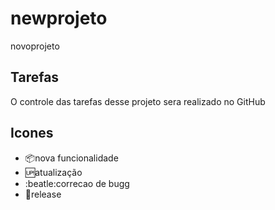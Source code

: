 # newprojeto
 novoprojeto

## Tarefas
O controle das tarefas desse projeto sera realizado no GitHub
## Icones


- :package:nova funcionalidade
- :up:atualização
- :beatle:correcao de bugg
- :checkered_flag:release